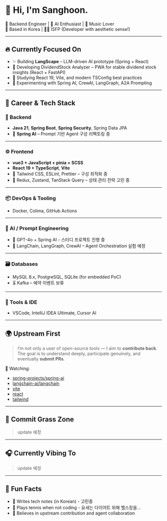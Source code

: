 # 👋 Hi, I'm Sanghoon.

🎯 Backend Engineer | 🧠 AI Enthusiast | 🎸 Music Lover  
📍 Based in Korea | 🧑‍💻 ISFP (Developer with aesthetic sense!)

---

## 🔥 Currently Focused On
- ✨ Building **LangScape** – LLM-driven AI prototype (Spring + React)
- 💸 Developing DividendStock Analyzer – PWA for stable dividend stock insights (React + FastAPI)
- 📘 Studying React 19, Vite, and modern TSConfig best practices
- 🧪 Experimenting with Spring AI, CrewAI, LangGraph, A2A Prompting

---

## 💼 Career & Tech Stack

### 🔧 Backend
- **Java 21**, **Spring Boot**, **Spring Security**, Spring Data JPA
- 🔄 **Spring AI** – Prompt 기반 Agent 구성 리팩토링 중

---

### ⚙️ Frontend
- **vue3 + JavaScript + pinia + SCSS**
- **React 19 + TypeScript**, **Vite**
- 🔄 Tailwind CSS, ESLint, Prettier – 구성 최적화 중
- 🧪 Redux, Zustand, TanStack Query – 상태 관리 전략 고민 중

---

### 📦 DevOps & Tooling
- Docker, Colima, GitHub Actions

---

### 🤖 AI / Prompt Engineering
- 🔄 GPT-4o + Spring AI - 스터디 프로젝트 진행 중
- 🧪 LangChain, LangGraph, CrewAI – Agent Orchestration 실험 예정

---

### 🗃️ Databases
- MySQL 8.x, PostgreSQL, SQLite (for embedded PoC)
- ⏳ Kafka – 예약 이벤트 보류

---

### 🎨 Tools & IDE
- VSCode, IntelliJ IDEA Ultimate, Cursor AI

---

## 🌍 Upstream First

> I’m not only a user of open-source tools — I aim to **contribute back**.  
> The goal is to understand deeply, participate genuinely, and eventually **submit PRs**.

🔖 Watching:
- [spring-projects/spring-ai](https://github.com/spring-projects/spring-ai)
- [langchain-ai/langchain](https://github.com/langchain-ai/langchain)
- [vite](https://ko.vite.dev/guide/)
- [react](https://github.com/facebook/react)
- [tailwind](https://tailwindcss.com/docs/installation/using-vite)

---

## 🌱 Commit Grass Zone
> update 예정
---

## 🎧 Currently Vibing To
> update 예정
---

## 🧩 Fun Facts
- 📝 Writes tech notes (in Korean) - 고민중
- 🎾 Plays tennis when not coding - 요새는 다이어트 위해 헬스장을...
- 🔭 Believes in upstream contribution and agent collaboration
